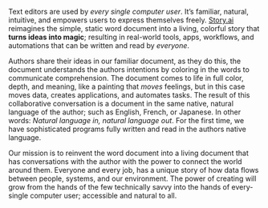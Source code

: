 Text editors are used by *every single computer user*. It’s familiar, natural, intuitive, and empowers users to express themselves freely. [Story.ai](http://story.ai) reimagines the simple, static word document into a living, colorful story that **turns ideas into magic**; resulting in real-world tools, apps, workflows, and automations that can be written and read by *everyone*.

Authors share their ideas in our familiar document, as they do this, the document understands the authors intentions by coloring in the words to communicate comprehension. The document comes to life in full color, depth, and meaning, like a painting that *moves* feelings, but in this case moves data, creates applications, and automates tasks. The result of this collaborative conversation is a document in the same native, natural language of the author; such as English, French, or Japanese. In other words: *Natural language in, natural language out*. For the first time, we have sophisticated programs fully written and read in the authors native language.

Our mission is to reinvent the word document into a living document that has conversations with the author with the power to connect the world around them. Everyone and every job, has a unique story of how data flows between people, systems, and our environment. The power of creating will grow from the hands of the few technically savvy into the hands of every-single computer user; accessible and natural to all.
